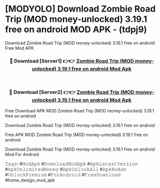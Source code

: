 # [MODYOLO] Download Zombie Road Trip (MOD money-unlocked) 3.19.1 free on android MOD APK - (tdpj9)
Download Zombie Road Trip (MOD money-unlocked) 3.19.1 free on android Free Mod APK

<div align="center">
<h3>🔴 Download [Server1] 👉👉 <a href="https://apk-comot.site?title=Zombie_Road_Trip_(MOD_money-unlocked)_3.19.1_free_on_android">Zombie Road Trip (MOD money-unlocked) 3.19.1 free on android Mod Apk</a></h3><br>

<h3>🔴 Download [Server2] 👉👉 <a href="https://apk-comot.site?title=Zombie_Road_Trip_(MOD_money-unlocked)_3.19.1_free_on_android">Zombie Road Trip (MOD money-unlocked) 3.19.1 free on android Mod Apk</a></h3>
</div>


Free Download APK MOD Zombie Road Trip (MOD money-unlocked) 3.19.1 free on android

Download Zombie Road Trip (MOD money-unlocked) 3.19.1 free on android 

Free APK MOD Zombie Road Trip (MOD money-unlocked) 3.19.1 free on android 

Download Zombie Road Trip (MOD money-unlocked) 3.19.1 free on android Mod For Android

𝚃𝚊𝚐𝚜: #𝙼𝚘𝚍𝙰𝚙𝚔 #𝙳𝚘𝚠𝚗𝚕𝚘𝚊𝚍𝙼𝚘𝚍𝙰𝚙𝚔 #𝙰𝚙𝚔𝙻𝚊𝚝𝚎𝚜𝚝𝚅𝚎𝚛𝚜𝚒𝚘𝚗 #𝙰𝚙𝚔𝚄𝚗𝚕𝚒𝚖𝚒𝚝𝚎𝚍𝙼𝚘𝚗𝚎𝚢 #𝙰𝚙𝚔𝚄𝚗𝚕𝚘𝚌𝚔𝙰𝚕𝚕 #𝙰𝚙𝚔𝙽𝚘𝙰𝚍𝚜 #𝚄𝚗𝚕𝚘𝚌𝚔𝙿𝚛𝚎𝚖𝚒𝚞𝚖 #𝙵𝚘𝚛𝙰𝚗𝚍𝚛𝚘𝚒𝚍 #𝙵𝚛𝚎𝚎𝙳𝚘𝚠𝚗𝚕𝚘𝚊𝚍 #home_design_mod_apk